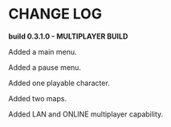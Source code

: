 # CHANGE LOG
**build 0.3.1.0 - MULTIPLAYER BUILD**

Added a main menu.

Added a pause menu.

Added one playable character.

Added two maps.

Added LAN and ONLINE multiplayer capability.
